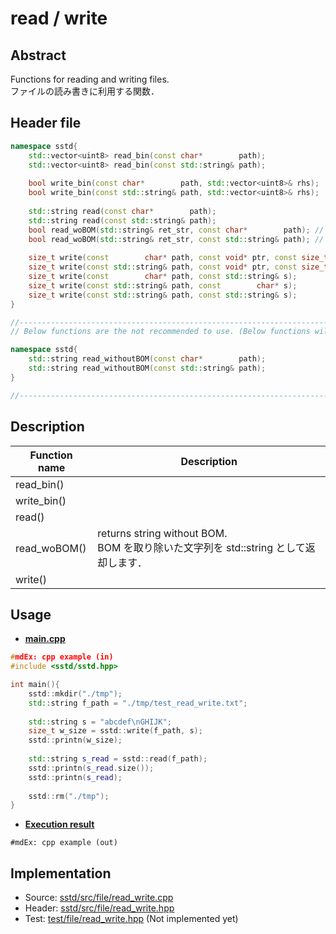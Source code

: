 # read / write
## Abstract
Functions for reading and writing files.  
ファイルの読み書きに利用する関数．

## Header file
```cpp
namespace sstd{
    std::vector<uint8> read_bin(const char*        path);
    std::vector<uint8> read_bin(const std::string& path);
    
    bool write_bin(const char*        path, std::vector<uint8>& rhs);
    bool write_bin(const std::string& path, std::vector<uint8>& rhs);
    
    std::string read(const char*        path);
    std::string read(const std::string& path);
    bool read_woBOM(std::string& ret_str, const char*        path); // wo: without
    bool read_woBOM(std::string& ret_str, const std::string& path); // wo: without
    
    size_t write(const        char* path, const void* ptr, const size_t type_size, const size_t num); // (1)
    size_t write(const std::string& path, const void* ptr, const size_t type_size, const size_t num); // (2)
    size_t write(const        char* path, const std::string& s);                                      // (3)
    size_t write(const std::string& path, const        char* s);                                      // (4)
    size_t write(const std::string& path, const std::string& s);                                      // (5)
}

//-----------------------------------------------------------------------------------------------------------------------------------------------
// Below functions are the not recommended to use. (Below functions will be delete on sstd ver 3.x.x).

namespace sstd{
    std::string read_withoutBOM(const char*        path);
    std::string read_withoutBOM(const std::string& path);
}

//-----------------------------------------------------------------------------------------------------------------------------------------------
```

## Description
| Function name | Description |
| ------------- | ----------- |
| read_bin()    | <br> |
| write_bin()   | <br> |
| read()        | <br> |
| read_woBOM()  | returns string without BOM. <br>BOM を取り除いた文字列を std::string として返却します． |
| write()       | <br> |

## Usage
- <u>**main.cpp**</u>
```cpp
#mdEx: cpp example (in)
#include <sstd/sstd.hpp>

int main(){
    sstd::mkdir("./tmp");
    std::string f_path = "./tmp/test_read_write.txt";
    
    std::string s = "abcdef\nGHIJK";
    size_t w_size = sstd::write(f_path, s);
    sstd::printn(w_size);
    
    std::string s_read = sstd::read(f_path);
    sstd::printn(s_read.size());
    sstd::printn(s_read);
    
    sstd::rm("./tmp");
}
```
- <u>**Execution result**</u>
```
#mdEx: cpp example (out)
```

## Implementation
- Source: [sstd/src/file/read_write.cpp](https://github.com/admiswalker/SubStandardLibrary-SSTD-/blob/master/sstd/src/file/read_write.cpp)
- Header: [sstd/src/file/read_write.hpp](https://github.com/admiswalker/SubStandardLibrary-SSTD-/blob/master/sstd/src/file/read_write.hpp)
- Test: [test/file/read_write.hpp](https://github.com/admiswalker/SubStandardLibrary-SSTD-/blob/master/test/file/read_write.hpp)
  (Not implemented yet)

